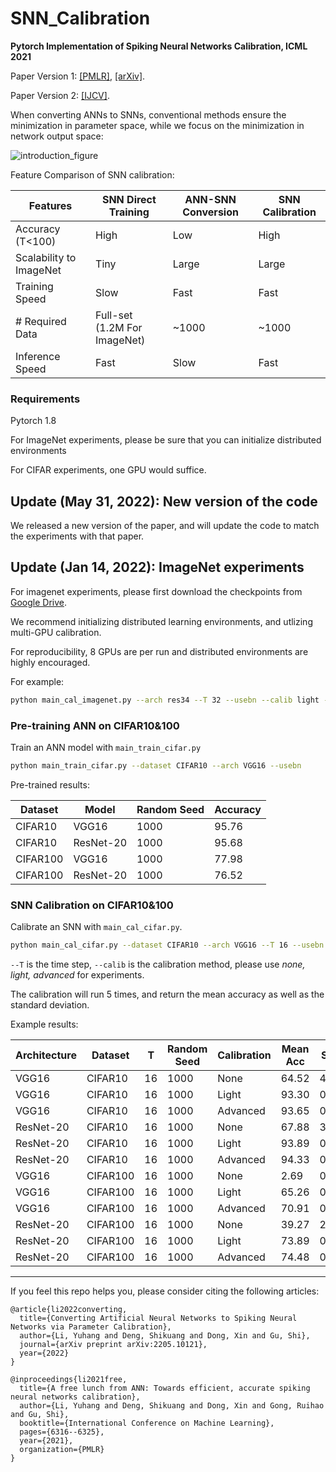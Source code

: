 # SNN_Calibration
**Pytorch Implementation of Spiking Neural Networks Calibration, ICML 2021**

Paper Version 1: [[PMLR]](http://proceedings.mlr.press/v139/li21d/li21d.pdf), [[arXiv]](https://arxiv.org/pdf/2106.06984.pdf).

Paper Version 2: [[IJCV]](https://link.springer.com/article/10.1007/s11263-024-02046-2).

When converting ANNs to SNNs, conventional methods ensure the minimization in parameter space, while we focus on the minimization in network output space:

![introduction_figure](doc/figs/introduction.png)

Feature Comparison of SNN calibration:

| Features                | SNN Direct Training                | ANN-SNN Conversion | SNN Calibration |
| ----------------------- | ---------------------------------- | ------------------ | --------------- |
| Accuracy (T<100​)        | High                               | Low                | High            |
| Scalability to ImageNet | Tiny                               | Large              | Large           |
| Training Speed          | Slow                               | Fast               | Fast            |
| # Required Data         | Full-set <br />(1.2M For ImageNet) | ~1000              | ~1000           |
| Inference Speed         | Fast                               | Slow               | Fast            |


### Requirements

Pytorch 1.8

For ImageNet experiments, please be sure that you can initialize distributed environments

For CIFAR experiments, one GPU would suffice. 

## Update (May 31, 2022): New version of the code

We released a new version of the paper, and will update the code to match the experiments with that paper. 


## Update (Jan 14, 2022): ImageNet experiments

For imagenet experiments, please first download the checkpoints from [Google Drive](https://drive.google.com/drive/folders/1vwNx4xTF6EG_Brbu-6mGkgC2HcfgtBTe?usp=sharing).

We recommend initializing distributed learning environments, and utlizing multi-GPU calibration.

For reproducibility, 8 GPUs are per run and distributed environments are highly encouraged. 

For example:

```bash
python main_cal_imagenet.py --arch res34 --T 32 --usebn --calib light --dpath PATH/TO/DATA
```



### Pre-training ANN on CIFAR10&100

Train an ANN model with `main_train_cifar.py`

```bash
python main_train_cifar.py --dataset CIFAR10 --arch VGG16 --usebn 
```

Pre-trained results:

| Dataset  | Model     | Random Seed | Accuracy |
| -------- | --------- | ----------- | -------- |
| CIFAR10  | VGG16     | 1000        | 95.76    |
| CIFAR10  | ResNet-20 | 1000        | 95.68    |
| CIFAR100 | VGG16     | 1000        | 77.98    |
| CIFAR100 | ResNet-20 | 1000        | 76.52    |



### SNN Calibration on CIFAR10&100

Calibrate an SNN with `main_cal_cifar.py`.

```bash
python main_cal_cifar.py --dataset CIFAR10 --arch VGG16 --T 16 --usebn --calib advanced --dpath PATH/TO/DATA
```

`--T` is the time step, `--calib`  is the calibration method, please use *none, light, advanced* for experiments.  

The calibration will run 5 times, and return the mean accuracy as well as the standard deviation. 

Example results:

| Architecture | Dataset   | T    | Random Seed | Calibration | Mean Acc | Std. |
| ------------ | -------- | ---- | ----------- | ----------- | -------- | ---- |
| VGG16        | CIFAR10  | 16   | 1000        | None        | 64.52    | 4.12 |
| VGG16        | CIFAR10  | 16   | 1000        | Light       | 93.30    | 0.08 |
| VGG16        | CIFAR10  | 16   | 1000        | Advanced    | 93.65    | 0.25 |
| ResNet-20    | CIFAR10  | 16   | 1000        | None        | 67.88    | 3.63 |
| ResNet-20    | CIFAR10  | 16   | 1000        | Light       | 93.89    | 0.20 |
| ResNet-20    | CIFAR10  | 16   | 1000        | Advanced    | 94.33    | 0.12 |
| VGG16        | CIFAR100 | 16   | 1000        | None        | 2.69     | 0.76 |
| VGG16        | CIFAR100 | 16   | 1000        | Light       | 65.26    | 0.99 |
| VGG16        | CIFAR100 | 16   | 1000        | Advanced    | 70.91    | 0.65 |
| ResNet-20    | CIFAR100 | 16   | 1000        | None        | 39.27    | 2.85 |
| ResNet-20    | CIFAR100 | 16   | 1000        | Light       | 73.89    | 0.15 |
| ResNet-20    | CIFAR100 | 16   | 1000        | Advanced    | 74.48    | 0.16 |


---
If you feel this repo helps you, please consider citing the following articles:

```
@article{li2022converting,
  title={Converting Artificial Neural Networks to Spiking Neural Networks via Parameter Calibration},
  author={Li, Yuhang and Deng, Shikuang and Dong, Xin and Gu, Shi},
  journal={arXiv preprint arXiv:2205.10121},
  year={2022}
}

@inproceedings{li2021free,
  title={A free lunch from ANN: Towards efficient, accurate spiking neural networks calibration},
  author={Li, Yuhang and Deng, Shikuang and Dong, Xin and Gong, Ruihao and Gu, Shi},
  booktitle={International Conference on Machine Learning},
  pages={6316--6325},
  year={2021},
  organization={PMLR}
}
```

